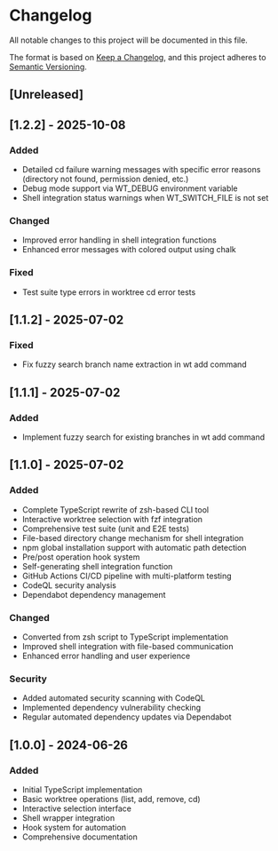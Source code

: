 # Changelog

All notable changes to this project will be documented in this file.

The format is based on [Keep a Changelog](https://keepachangelog.com/en/1.0.0/),
and this project adheres to [Semantic Versioning](https://semver.org/spec/v2.0.0.html).

## [Unreleased]

## [1.2.2] - 2025-10-08

### Added
- Detailed cd failure warning messages with specific error reasons (directory not found, permission denied, etc.)
- Debug mode support via WT_DEBUG environment variable
- Shell integration status warnings when WT_SWITCH_FILE is not set

### Changed
- Improved error handling in shell integration functions
- Enhanced error messages with colored output using chalk

### Fixed
- Test suite type errors in worktree cd error tests

## [1.1.2] - 2025-07-02

### Fixed
- Fix fuzzy search branch name extraction in wt add command

## [1.1.1] - 2025-07-02

### Added
- Implement fuzzy search for existing branches in wt add command

## [1.1.0] - 2025-07-02

### Added
- Complete TypeScript rewrite of zsh-based CLI tool
- Interactive worktree selection with fzf integration
- Comprehensive test suite (unit and E2E tests)
- File-based directory change mechanism for shell integration
- npm global installation support with automatic path detection
- Pre/post operation hook system
- Self-generating shell integration function
- GitHub Actions CI/CD pipeline with multi-platform testing
- CodeQL security analysis
- Dependabot dependency management

### Changed
- Converted from zsh script to TypeScript implementation
- Improved shell integration with file-based communication
- Enhanced error handling and user experience

### Security
- Added automated security scanning with CodeQL
- Implemented dependency vulnerability checking
- Regular automated dependency updates via Dependabot

## [1.0.0] - 2024-06-26

### Added
- Initial TypeScript implementation
- Basic worktree operations (list, add, remove, cd)
- Interactive selection interface
- Shell wrapper integration
- Hook system for automation
- Comprehensive documentation